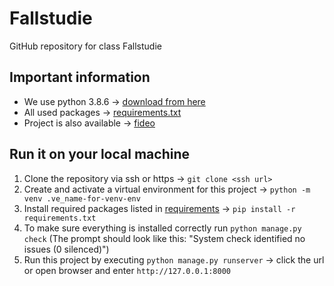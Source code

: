 # Fallstudie
GitHub repository for class Fallstudie

## Important information
- We use python 3.8.6 -> [download from here](https://www.python.org/downloads/release/python-386/)
- All used packages  -> [requirements.txt](requirements.txt)
- Project is also available -> [fideo](http://fideo.pythonanywhere.com)

## Run it on your local machine
1. Clone the repository via ssh or https -> `git clone <ssh url>`
2. Create and activate a virtual environment for this project -> ```python -m venv .ve_name-for-venv-env```
3. Install required packages listed in [requirements](requirements.txt) -> ```pip install -r requirements.txt```
4. To make sure everything is installed correctly run ```python manage.py check``` 
(The prompt should look like this: "System check identified no issues (0 silenced)")
5. Run this project by executing ```python manage.py runserver``` -> click the url or open browser and enter `http://127.0.0.1:8000`
